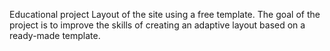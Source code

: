Educational project
Layout of the site using a free template. The goal of the project is to improve the skills of creating an adaptive layout based on a ready-made template.
